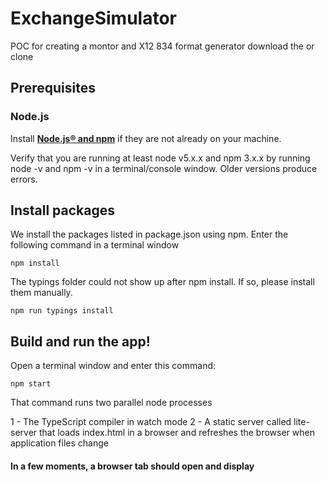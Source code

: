 # ExchangeSimulator
POC for creating a montor and X12 834 format generator
download the or clone

## Prerequisites

### Node.js

Install **[Node.js® and npm](https://nodejs.org/en/download/)** if they are not already on your machine.

Verify that you are running at least node v5.x.x and npm 3.x.x by running node -v and npm -v in a terminal/console window. Older versions produce errors.

## Install packages

We install the packages listed in package.json using npm. Enter the following command in a terminal window 

```
npm install
```
The typings folder could not show up after npm install. If so, please install them manually.

```
npm run typings install
```


## Build and run the app!

Open a terminal window and enter this command:
```
npm start
```
That command runs two parallel node processes

1 - The TypeScript compiler in watch mode
2 - A static server called lite-server that loads index.html in a browser and refreshes the browser when application files change

#### In a few moments, a browser tab should open and display